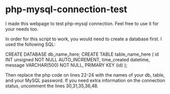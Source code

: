 # php-mysql-connection-test
I made this webpage to test php-mysql connection. Feel free to use it for your needs too.

In order for this script to work, you would need to create a database first.
I used the following SQL:

CREATE DATABASE db_name_here;
CREATE TABLE table_name_here
(
 id INT unsigned NOT NULL AUTO_INCREMENT,
 time_created datetime,
 message VARCHAR(500) NOT NULL,
 PRIMARY KEY (id)
);

Then replace the php code on lines 22-24 with the names of your db, table, and your MySQL password.
If you need extra information on the connection status, uncomment the lines 30,31,35,36,48.
